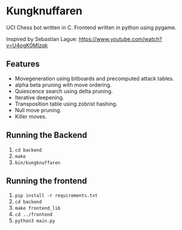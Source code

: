 # Kungknuffaren

UCI Chess bot written in C. Frontend written in python using pygame.

Inspired by Sebastian Lague: https://www.youtube.com/watch?v=U4ogK0MIzqk

## Features
- Movegeneration using bitboards and precomputed attack tables.
- alpha beta pruning with move ordering.
- Quiescence search using delta pruning.
- Iterative deepening.
- Transposition table using zobrist hashing.
- Null move pruning.
- Killer moves.

## Running the Backend

1. `cd backend`
2. `make`
3. `bin/kungknuffaren`


## Running the frontend

1. `pip install -r requirements.txt`
2. `cd backend`
3. `make frontend_lib`
4. `cd ../frontend`
5. `python3 main.py`
